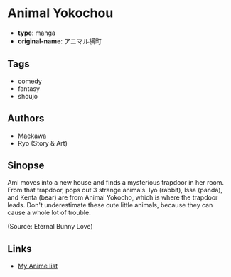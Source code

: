 # Animal Yokochou

-   **type**: manga
-   **original-name**: アニマル横町

## Tags

-   comedy
-   fantasy
-   shoujo

## Authors

-   Maekawa
-   Ryo (Story & Art)

## Sinopse

Ami moves into a new house and finds a mysterious trapdoor in her room. From that trapdoor, pops out 3 strange animals. Iyo (rabbit), Issa (panda), and Kenta (bear) are from Animal Yokocho, which is where the trapdoor leads. Don't underestimate these cute little animals, because they can cause a whole lot of trouble.

(Source: Eternal Bunny Love)

## Links

-   [My Anime list](https://myanimelist.net/manga/4096/Animal_Yokochou)
